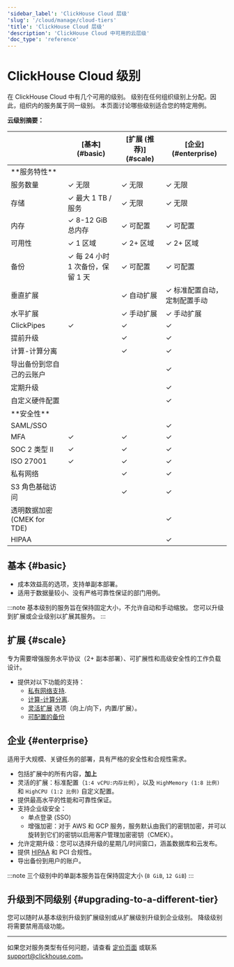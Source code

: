 ```yaml
---
'sidebar_label': 'ClickHouse Cloud 层级'
'slug': '/cloud/manage/cloud-tiers'
'title': 'ClickHouse Cloud 层级'
'description': 'ClickHouse Cloud 中可用的云层级'
'doc_type': 'reference'
---
```



# ClickHouse Cloud 级别

在 ClickHouse Cloud 中有几个可用的级别。 
级别在任何组织级别上分配。因此，组织内的服务属于同一级别。
本页面讨论哪些级别适合您的特定用例。

**云级别摘要：**

<table><thead>
  <tr>
    <th></th>
    <th>[基本](#basic)</th>
    <th>[扩展 (推荐)](#scale)</th>
    <th>[企业](#enterprise)</th>
  </tr></thead>
<tbody>
  <tr>
    <td>**服务特性**</td>
    <td colspan="3"></td>
  </tr>
  <tr>
    <td>服务数量</td>
    <td>✓ 无限</td>
    <td>✓ 无限</td>
    <td>✓ 无限</td>
  </tr>
  <tr>
    <td>存储</td>
    <td>✓ 最大 1 TB / 服务</td>
    <td>✓ 无限</td>
    <td>✓ 无限</td>
  </tr>
  <tr>
    <td>内存</td>
    <td>✓ 8-12 GiB 总内存</td>
    <td>✓ 可配置</td>
    <td>✓ 可配置</td>
  </tr>
  <tr>
    <td>可用性</td>
    <td>✓ 1 区域</td>
    <td>✓ 2+ 区域</td>
    <td>✓ 2+ 区域</td>
  </tr>
  <tr>
    <td>备份</td>
    <td>✓ 每 24 小时 1 次备份，保留 1 天</td>
    <td>✓ 可配置</td>
    <td>✓ 可配置</td>
  </tr>
  <tr>
    <td>垂直扩展</td>
    <td></td>
    <td>✓ 自动扩展</td>
    <td>✓ 标准配置自动，定制配置手动</td>
  </tr>
  <tr>
    <td>水平扩展</td>
    <td></td>
    <td>✓ 手动扩展</td>
    <td>✓ 手动扩展</td>
  </tr>
  <tr>
    <td>ClickPipes</td>
    <td>✓</td>
    <td>✓</td>
    <td>✓</td>
  </tr>
  <tr>
    <td>提前升级</td>
    <td></td>
    <td>✓</td>
    <td>✓</td>
  </tr>
  <tr>
    <td>计算-计算分离</td>
    <td></td>
    <td>✓</td>
    <td>✓</td>
  </tr>
  <tr>
    <td>导出备份到您自己的云账户</td>
    <td></td>
    <td></td>
    <td>✓</td>
  </tr>
  <tr>
    <td>定期升级</td>
    <td></td>
    <td></td>
    <td>✓</td>
  </tr>
  <tr>
    <td>自定义硬件配置</td>
    <td></td>
    <td></td>
    <td>✓</td>
  </tr>
  <tr>
    <td>**安全性**</td>
    <td colspan="3"></td>
  </tr>
  <tr>
    <td>SAML/SSO</td>
    <td></td>
    <td></td>
    <td>✓</td>
  </tr>
  <tr>
    <td>MFA</td>
    <td>✓</td>
    <td>✓</td>
    <td>✓</td>
  </tr>
  <tr>
    <td>SOC 2 类型 II</td>
    <td>✓</td>
    <td>✓</td>
    <td>✓</td>
  </tr>
  <tr>
    <td>ISO 27001</td>
    <td>✓</td>
    <td>✓</td>
    <td>✓</td>
  </tr>
  <tr>
    <td>私有网络</td>
    <td></td>
    <td>✓</td>
    <td>✓</td>
  </tr>
  <tr>
    <td>S3 角色基础访问</td>
    <td></td>
    <td>✓</td>
    <td>✓</td>
  </tr>
  <tr>
    <td>透明数据加密 (CMEK for TDE)</td>
    <td></td>
    <td></td>
    <td>✓</td>
  </tr>
  <tr>
    <td>HIPAA</td>
    <td></td>
    <td></td>
    <td>✓</td>
  </tr>
</tbody></table>

## 基本 {#basic}

- 成本效益高的选项，支持单副本部署。
- 适用于数据量较小、没有严格可靠性保证的部门用例。

:::note
基本级别的服务旨在保持固定大小，不允许自动和手动缩放。 
您可以升级到扩展或企业级别以扩展其服务。
:::

## 扩展 {#scale}

专为需要增强服务水平协议（2+ 副本部署）、可扩展性和高级安全性的工作负载设计。

- 提供对以下功能的支持： 
  - [私有网络支持](/cloud/security/private-link-overview).
  - [计算-计算分离](../reference/warehouses#what-is-compute-compute-separation).
  - [灵活扩展](/manage/scaling) 选项（向上/向下，内置/扩展）。
  - [可配置的备份](/cloud/manage/backups/configurable-backups)

## 企业 {#enterprise}

适用于大规模、关键任务的部署，具有严格的安全性和合规性需求。

- 包括扩展中的所有内容，**加上**
- 灵活的扩展：标准配置（`1:4 vCPU:内存比例`），以及 `HighMemory (1:8 比例)` 和 `HighCPU (1:2 比例)` 自定义配置。
- 提供最高水平的性能和可靠性保证。
- 支持企业级安全：
  - 单点登录 (SSO)
  - 增强加密：对于 AWS 和 GCP 服务，服务默认由我们的密钥加密，并可以旋转到它们的密钥以启用客户管理加密密钥（CMEK）。
- 允许定期升级：您可以选择升级的星期几/时间窗口，涵盖数据库和云发布。  
- 提供 [HIPAA](/cloud/security/compliance-overview#hipaa-since-2024) 和 PCI 合规性。
- 导出备份到用户的账户。

:::note 
三个级别中的单副本服务旨在保持固定大小 (`8 GiB`, `12 GiB`)
:::

## 升级到不同级别 {#upgrading-to-a-different-tier}

您可以随时从基本级别升级到扩展级别或从扩展级别升级到企业级别。 降级级别将需要禁用高级功能。

---

如果您对服务类型有任何问题，请查看 [定价页面](https://clickhouse.com/pricing) 或联系 support@clickhouse.com。
